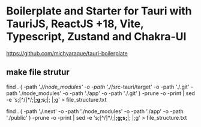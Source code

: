 # Boilerplate and Starter for Tauri with TauriJS, ReactJS +18, Vite, Typescript, Zustand and Chakra-UI
https://github.com/michyaraque/tauri-boilerplate


## make file strutur
find . \( -path './*/node_modules' -o -path './*/src-tauri/target' -o -path './.git' -path './node_modules' -o -path './app' -o -path './.git' \) -prune -o -print | sed -e 's;[^/]*/;|____;g;s;____|; |;g' > file_structure.txt

find . \( -path './.next' -o -path './node_modules' -o -path './app' -o -path './public' \) -prune -o -print | sed -e 's;[^/]*/;|____;g;s;____|; |;g' > file_structure.txt